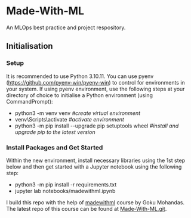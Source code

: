 # Made-With-ML
An MLOps best practice and project respository.

## Initialisation

### Setup
It is recommended to use Python 3.10.11. You can use pyenv (https://github.com/pyenv-win/pyenv-win) to control for environments in your system.
If using pyenv environment, use the following steps at your directory of choice to initialise a Python environment (using CommandPrompt):

* python3 -m venv venv   _#create virtual environment_
* venv\Scripts\activate  _#activate environment_
* python3 -m pip install --upgrade pip setuptools wheel _#install and upgrade pip to the latest version_

### Install Packages and Get Started
Within the new environment, install necessary libraries using the 1st step below and then get started with a Jupyter notebook using the following step:
* python3 -m pip install -r requirements.txt
* jupyter lab notebooks/madewithml.ipynb

I build this repo with the help of [madewithml](https://madewithml.com/#course) course by Goku Mohandas. The latest repo of this course can be found at [Made-With-ML.git](https://github.com/GokuMohandas/Made-With-ML).
